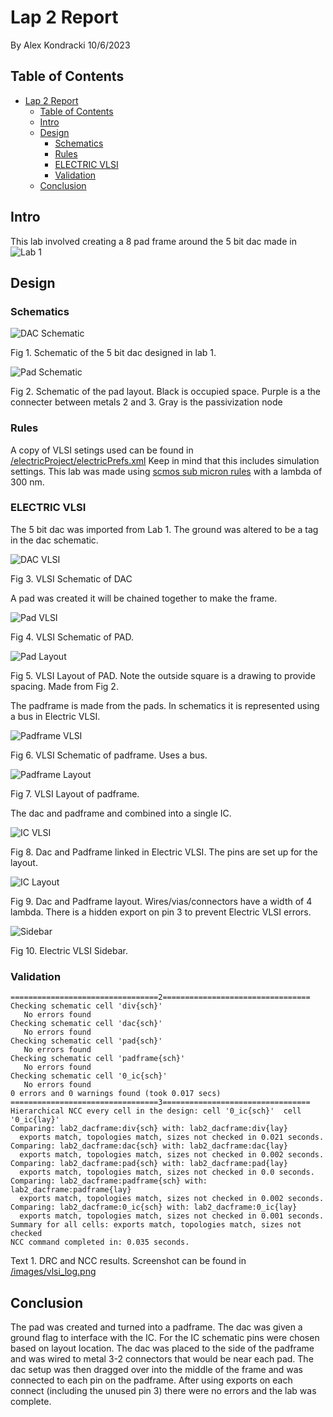 # Lap 2 Report
By Alex Kondracki
10/6/2023

## Table of Contents
- [Lap 2 Report](#lap-2-report)
  - [Table of Contents](#table-of-contents)
  - [Intro](#intro)
  - [Design](#design)
    - [Schematics](#schematics)
    - [Rules](#rules)
    - [ELECTRIC VLSI](#electric-vlsi)
    - [Validation](#validation)
  - [Conclusion](#conclusion)

## Intro
This lab involved creating a 8 pad frame around the 5 bit dac made in ![Lab 1](https://github.com/alexk-school/ENCE_3501_VLSI_Class2023/tree/main/Lab1)

## Design

### Schematics

![DAC Schematic](https://raw.githubusercontent.com/alexk-school/ENCE_3501_VLSI_Class2023/main/Lab2/images/schematic_dac.png) 

Fig 1. Schematic of the 5 bit dac designed in lab 1.

![Pad Schematic](https://raw.githubusercontent.com/alexk-school/ENCE_3501_VLSI_Class2023/main/Lab2/images/schematic_pad.png) 

Fig 2. Schematic of the pad layout. Black is occupied space. Purple is a the connecter between metals 2 and 3. Gray is the passivization node

### Rules

A copy of VLSI setings used can be found in  [/electricProject/electricPrefs.xml](https://raw.githubusercontent.com/alexk-school/ENCE_3501_VLSI_Class2023/main/Lab2/electricProject/electricPrefs.xml) Keep in mind that this includes simulation settings. This lab was made using [scmos sub micron rules](https://bears.ece.ucsb.edu/class/ece224a/scmos/scmos-main.html) with a lambda of 300 nm.

### ELECTRIC VLSI

The 5 bit dac was imported from Lab 1. The ground was altered to be a tag in the dac schematic.

![DAC VLSI](https://raw.githubusercontent.com/alexk-school/ENCE_3501_VLSI_Class2023/main/Lab2/images/dac_sch.png) 

Fig 3. VLSI Schematic of DAC

A pad was created it will be chained together to make the frame.

![Pad VLSI](https://raw.githubusercontent.com/alexk-school/ENCE_3501_VLSI_Class2023/main/Lab2/images/pad_sch.png) 

Fig 4. VLSI Schematic of PAD. 

![Pad Layout](https://raw.githubusercontent.com/alexk-school/ENCE_3501_VLSI_Class2023/main/Lab2/images/pad_lay.png) 

Fig 5. VLSI Layout of PAD. Note the outside square is a drawing to provide spacing. Made from Fig 2.

The padframe is made from the pads. In schematics it is represented using a bus in Electric VLSI.

![Padframe VLSI](https://raw.githubusercontent.com/alexk-school/ENCE_3501_VLSI_Class2023/main/Lab2/images/padframe_sch.png) 

Fig 6. VLSI Schematic of padframe. Uses a bus.

![Padframe Layout](https://raw.githubusercontent.com/alexk-school/ENCE_3501_VLSI_Class2023/main/Lab2/images/padframe_lay.png) 

Fig 7. VLSI Layout of padframe.

The dac and padframe and combined into a single IC. 

![IC VLSI](https://raw.githubusercontent.com/alexk-school/ENCE_3501_VLSI_Class2023/main/Lab2/images/ic_sch.png) 

Fig 8. Dac and Padframe linked in Electric VLSI. The pins are set up for the layout.

![IC Layout](https://raw.githubusercontent.com/alexk-school/ENCE_3501_VLSI_Class2023/main/Lab2/images/ic_lay.png) 

Fig 9. Dac and Padframe layout. Wires/vias/connectors have a width of 4 lambda. There is a hidden export on pin 3 to prevent Electric VLSI errors.

![Sidebar](https://raw.githubusercontent.com/alexk-school/ENCE_3501_VLSI_Class2023/main/Lab2/images/sidebar.png)

Fig 10. Electric VLSI Sidebar.

### Validation

```
=================================2=================================
Checking schematic cell 'div{sch}'
   No errors found
Checking schematic cell 'dac{sch}'
   No errors found
Checking schematic cell 'pad{sch}'
   No errors found
Checking schematic cell 'padframe{sch}'
   No errors found
Checking schematic cell '0_ic{sch}'
   No errors found
0 errors and 0 warnings found (took 0.017 secs)
=================================3=================================
Hierarchical NCC every cell in the design: cell '0_ic{sch}'  cell '0_ic{lay}'
Comparing: lab2_dacframe:div{sch} with: lab2_dacframe:div{lay}
  exports match, topologies match, sizes not checked in 0.021 seconds.
Comparing: lab2_dacframe:dac{sch} with: lab2_dacframe:dac{lay}
  exports match, topologies match, sizes not checked in 0.002 seconds.
Comparing: lab2_dacframe:pad{sch} with: lab2_dacframe:pad{lay}
  exports match, topologies match, sizes not checked in 0.0 seconds.
Comparing: lab2_dacframe:padframe{sch} with: lab2_dacframe:padframe{lay}
  exports match, topologies match, sizes not checked in 0.002 seconds.
Comparing: lab2_dacframe:0_ic{sch} with: lab2_dacframe:0_ic{lay}
  exports match, topologies match, sizes not checked in 0.001 seconds.
Summary for all cells: exports match, topologies match, sizes not checked
NCC command completed in: 0.035 seconds.
```

Text 1. DRC and NCC results. Screenshot can be found in [/images/vlsi_log.png](https://raw.githubusercontent.com/alexk-school/ENCE_3501_VLSI_Class2023/main/Lab2/images/vlsi_log.png)

## Conclusion

The pad was created and turned into a padframe. The dac was given a ground flag to interface with the IC. For the IC schematic pins were chosen based on layout location. The dac was placed to the side of the padframe and was wired to metal 3-2 connectors that would be near each pad. The dac setup was then dragged over into the middle of the frame and was connected to each pin on the padframe. After using exports on each connect (including the unused pin 3) there were no errors and the lab was complete.
